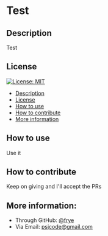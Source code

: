 # Test

## Description
Test



## License
[![License: MIT](https://img.shields.io/badge/License-MIT-yellow.svg)](https://opensource.org/licenses/MIT)	
	

- [Description](#description)
- [License](#license)
- [How to use](#how-to-use)
- [How to contribute](#how-to-contribute)
- [More information](#more-information)



## How to use
Use it


## How to contribute
Keep on giving and I'll accept the PRs





## More information:
- Through GitHub: [@frye](https://github.com/frye)
- Via Email: psjcode@gmail.com
	